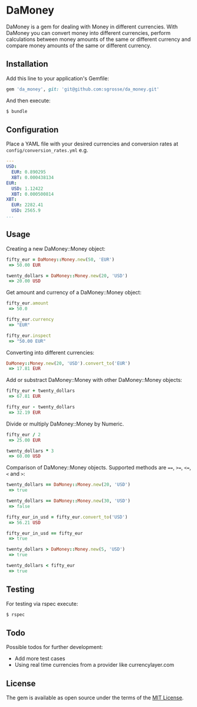 # DaMoney
DaMoney is a gem for dealing with Money in different currencies. With DaMoney you can convert money
into different currencies, perform calculations between money amounts of the same or different
currency and compare money amounts of the same or different currency.

## Installation
Add this line to your application's Gemfile:

```ruby
gem 'da_money', git: 'git@github.com:sgrosse/da_money.git'
```

And then execute:
``` bash
$ bundle
```

## Configuration
Place a YAML file with your desired currencies and conversion rates at `config/conversion_rates.yml` e.g.
```yml
---
USD:
  EUR: 0.890295
  XBT: 0.000438134
EUR:
  USD: 1.12422
  XBT: 0.000500814
XBT:
  EUR: 2282.41
  USD: 2565.9
...

```

## Usage
Creating a new DaMoney::Money object:
``` ruby
fifty_eur = DaMoney::Money.new(50, 'EUR')
 => 50.00 EUR 

twenty_dollars = DaMoney::Money.new(20, 'USD')
 => 20.00 USD
```

Get amount and currency of a DaMoney::Money object:
``` ruby
fifty_eur.amount
 => 50.0 

fifty_eur.currency
 => "EUR"

fifty_eur.inspect
 => "50.00 EUR" 
```

Converting into different currencies:
``` ruby
DaMoney::Money.new(20, 'USD').convert_to('EUR')
 => 17.81 EUR 
```

Add or substract DaMoney::Money with other DaMoney::Money objects:
``` ruby
fifty_eur + twenty_dollars
 => 67.81 EUR

fifty_eur - twenty_dollars
 => 32.19 EUR
```

Divide or multiply DaMoney::Money by Numeric.
``` ruby
fifty_eur / 2
 => 25.00 EUR 

twenty_dollars * 3
 => 60.00 USD 
```

Comparison of DaMoney::Money objects. Supported methods are `==`, `>=`, `<=`, `<` and `>`:
``` ruby
twenty_dollars == DaMoney::Money.new(20, 'USD')
 => true 

twenty_dollars == DaMoney::Money.new(30, 'USD')
 => false

fifty_eur_in_usd = fifty_eur.convert_to('USD')
 => 56.21 USD 

fifty_eur_in_usd == fifty_eur
 => true

twenty_dollars > DaMoney::Money.new(5, 'USD')
 => true

twenty_dollars < fifty_eur
 => true 
```


## Testing
For testing via rspec execute:
``` bash
$ rspec
```

## Todo
Possible todos for further development:
* Add more test cases
* Using real time currencies from a provider like currencylayer.com

## License
The gem is available as open source under the terms of the [MIT License](http://opensource.org/licenses/MIT).
